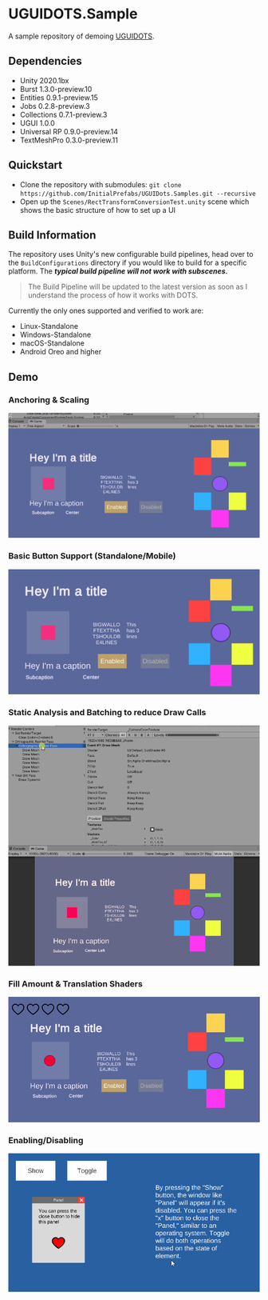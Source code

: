 # UGUIDOTS.Sample
A sample repository of demoing [UGUIDOTS](https://github.com/InitialPrefabs/UGUIDots/tree/master). 

## Dependencies
* Unity 2020.1bx
* Burst 1.3.0-preview.10
* Entities 0.9.1-preview.15
* Jobs 0.2.8-preview.3
* Collections 0.7.1-preview.3
* UGUI 1.0.0
* Universal RP 0.9.0-preview.14
* TextMeshPro 0.3.0-preview.11

## Quickstart

* Clone the repository with submodules: `git clone https://github.com/InitialPrefabs/UGUIDots.Samples.git --recursive`
* Open up the `Scenes/RectTransformConversionTest.unity` scene which shows the basic structure of how to set up a UI

## Build Information
The repository uses Unity's new configurable build pipelines, head over to the `BuildConfigurations` directory if you 
would like to build for a specific platform. The ***typical build pipeline will not work with subscenes.*** 

> The Build Pipeline will be updated to the latest version as soon as I understand the process of how it works with DOTS.

Currently the only ones supported and verified to work are:

* Linux-Standalone
* Windows-Standalone
* macOS-Standalone
* Android Oreo and higher

## Demo

### Anchoring & Scaling
![anchoring](Images/anchoring-ui.gif)

### Basic Button Support (Standalone/Mobile)
![buttons](Images/buttons.gif)

### Static Analysis and Batching to reduce Draw Calls
![static-analysis-batcher](Images/batching.gif)

### Fill Amount & Translation Shaders
![fill-amount-translations](Images/shaders.gif)

### Enabling/Disabling
![closing](Images/closing.gif)
